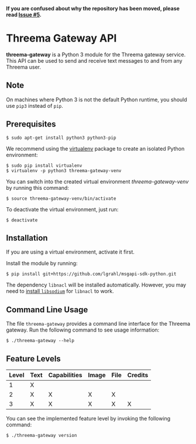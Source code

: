 **If you are confused about why the repository has been moved, please read [Issue #5](https://github.com/lgrahl/threema-msgapi-sdk-python/issues/5).**

# Threema Gateway API

**threema-gateway** is a Python 3 module for the Threema gateway service. This API can
be used to send and receive text messages to and from any Threema user.

## Note

On machines where Python 3 is not the default Python runtime, you should use
``pip3`` instead of ``pip``.

## Prerequisites

```
$ sudo apt-get install python3 python3-pip
```

We recommend using the [virtualenv](https://virtualenv.readthedocs.org/en/latest/)
package to create an isolated Python environment:

```
$ sudo pip install virtualenv
$ virtualenv -p python3 threema-gateway-venv
```

You can switch into the created virtual environment *threema-gateway-venv*
by running this command:

```
$ source threema-gateway-venv/bin/activate
```

To deactivate the virtual environment, just run:

```
$ deactivate
```

## Installation

If you are using a virtual environment, activate it first.

Install the module by running:

```
$ pip install git+https://github.com/lgrahl/msgapi-sdk-python.git
```

The dependency ``libnacl`` will be installed automatically. However, you may need to
[install ``libsodium``](https://download.libsodium.org/doc/installation/index.html) for ``libnacl``
to work. 

## Command Line Usage

The file ``threema-gateway`` provides a command line interface for the Threema gateway.
Run the following command to see usage information:

```
$ ./threema-gateway --help
```

## Feature Levels

| **Level** | **Text** | **Capabilities** | **Image** | **File** | **Credits** |
|-----------|----------|------------------|-----------|----------|-------------|
| 1         | X        |                  |           |          |             |
| 2         | X        | X                | X         | X        |             |
| 3         | X        | X                | X         | X        | X           |

You can see the implemented feature level by invoking the following command:

```
$ ./threema-gateway version
```
